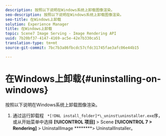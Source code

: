 ```yaml
---
description: 按照以下说明在Windows系统上卸载图像渲染。
seo-description: 按照以下说明在Windows系统上卸载图像渲染。
seo-title: 在Windows上卸载
solution: Experience Manager
title: 在Windows上卸载
topic: Scene7 Image Serving - Image Rendering API
uuid: 7b20bf37-4147-4169-ac5e-42e7b330ca51
translation-type: tm+mt
source-git-commit: 7bc7b3a86fbcdc57cfdc31745fae3afc06e44b15

---
```



# 在Windows上卸载{#uninstalling-on-windows}

按照以下说明在Windows系统上卸载图像渲染。

1. 通过运行卸载程 ` *[!DNL install_folder]*\_uninst\uninstaller.exe`序，或从开始菜单中选择 **[!UICONTROL 项目]** > Scene **[!UICONTROL 7 > Rendering]** > UninstallImage ********> UninstallInstaller。

